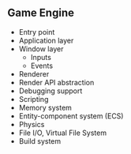 ## Game Engine
* Entry point
* Application layer
* Window layer
  - Inputs
  - Events
* Renderer
* Render API abstraction
* Debugging support
* Scripting
* Memory system
* Entity-component system (ECS)
* Physics
* File I/O, Virtual File System
* Build system